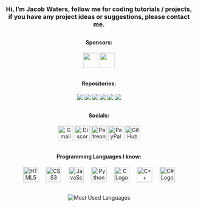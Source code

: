 <h3 align="center">Hi, I’m Jacob Waters, follow me for coding tutorials / projects, if you have any project ideas or suggestions, please contact me.</h3>

##

<div align="center">
  <h4>Sponsors:</h4>
  <a href="https://github.com/sponsors/Jpwaters09" alt="Sponsor Me"><img src="https://img.shields.io/static/v1?label=Sponsor%20Me&message=%E2%9D%A4&color=%23fe8e86" height="40"></a>
  <a href="https://github.com/sponsors/Jpwaters09" alt="Sponsors"><img src="https://img.shields.io/github/sponsors/Jpwaters09?label=Sponsors" height="40"></a>

  <!-- sponsors --><!-- sponsors -->
</div>

##

<div align="center">
  <h4>Repositories:</h4>

  <a href="https://github.com/Jpwaters09/Raspberry-Pi-Projects" alt="Raspberry Pi Projects"><img src="https://github-readme-stats.vercel.app/api/pin/?username=jpwaters09&repo=Raspberry-Pi-Projects&theme=transparent"></a>
  <a href="https://github.com/Jpwaters09/HTML-Projects" alt="HTML Projects"><img src="https://github-readme-stats.vercel.app/api/pin/?username=jpwaters09&repo=HTML-Projects&theme=transparent"></a>
  <a href="https://github.com/Jpwaters09/Python-Projects" alt="Python Projects"><img src="https://github-readme-stats.vercel.app/api/pin/?username=jpwaters09&repo=Python-Projects&theme=transparent"></a>
  <a href="https://github.com/Jpwaters09/CPP-Projects" alt="C++ Projects"><img src="https://github-readme-stats.vercel.app/api/pin/?username=jpwaters09&repo=CPP-Projects&theme=transparent"></a>
  <a href="https://github.com/Jpwaters09/Comment-Remover" alt="Comment Remover"><img src="https://github-readme-stats.vercel.app/api/pin/?username=jpwaters09&repo=Comment-Remover&theme=transparent"></a>
  <a href="https://github.com/Jpwaters09/CS-Projects" alt="C# Projects"><img src="https://github-readme-stats.vercel.app/api/pin/?username=jpwaters09&repo=CS-Projects&theme=transparent"></a>
</div>

##

<div align="center">
  <h4>Socials:</h4>
  
  <a href="mailto:jpwaters.github@gmail.com"><img margin-right="10px" src="https://img.shields.io/static/v1?message=Gmail&logo=gmail&label=&color=D14836&logoColor=white&labelColor=&style=flat" height="40" alt="Gmail Logo"/></a>
  <a href="https://discord.com/invite/76dFqekSXz"><img src="https://img.shields.io/static/v1?message=Discord&logo=discord&label=&color=7289DA&logoColor=white&labelColor=&style=flat" height="40" alt="Discord Logo"/></a>
  <a href="https://patreon.com/Jpwaters09"><img src="https://img.shields.io/static/v1?message=Patreon&logo=patreon&label=&color=F96854&logoColor=white&labelColor=&style=flat" height="40" alt="Patreon Logo"/></a>
  <a href="https://paypal.me/JacobW120"><img src="https://img.shields.io/static/v1?message=PayPal&logo=paypal&label=&color=00457C&logoColor=white&labelColor=&style=flat" height="40" alt="PayPal Logo"/></a>
  <a href="https://github.com/jpwaters09"><img src="https://img.shields.io/static/v1?message=GitHub&logo=github&label=&color=181717&logoColor=white&labelColor=&style=flat" height="40" alt="GitHub Logo"/></a>
</div>

##

<h4 align="center">Programming Languages I know:</h4>

<div align="center">
  <img src="https://cdn.jsdelivr.net/gh/devicons/devicon/icons/html5/html5-original.svg" height="40" alt="HTML5 Logo"/>
  <img width="12"/>
  <img src="https://cdn.jsdelivr.net/gh/devicons/devicon/icons/css3/css3-original.svg" height="40" alt="CSS3 Logo"/>
  <img width="12"/>
  <img src="https://cdn.jsdelivr.net/gh/devicons/devicon/icons/javascript/javascript-original.svg" height="40" alt="JavaScript Logo"/>
  <img width="12"/>
  <img src="https://cdn.jsdelivr.net/gh/devicons/devicon/icons/python/python-original.svg" height="40" alt="Python Logo"/>
  <img width="12"/>
  <!-- <img src="https://cdn.jsdelivr.net/gh/devicons/devicon/icons/bash/bash-original.svg" height="40" alt="Bash Logo"/>
  <img width="12"/> -->
  <img src="https://cdn.jsdelivr.net/gh/devicons/devicon/icons/c/c-original.svg" height="40" alt="C Logo"/>
  <img width="12"/>
  <img src="https://cdn.jsdelivr.net/gh/devicons/devicon/icons/cplusplus/cplusplus-original.svg" height="40" alt="C++ Logo"/>
  <img width="12"/>
  <img src="https://cdn.jsdelivr.net/gh/devicons/devicon/icons/csharp/csharp-original.svg" height="40" alt="C# Logo"/>
</div>

##

<div align="center">
  <img src="https://github-readme-stats.vercel.app/api/top-langs?username=Jpwaters09&locale=en&hide_title=false&layout=compact&card_width=750&langs_count=20&theme=github_dark&hide_border=true" alt="Most Used Languages"/>
</div>
